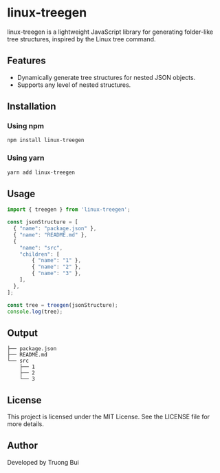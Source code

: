 # linux-treegen
linux-treegen is a lightweight JavaScript library for generating folder-like tree structures, inspired by the Linux tree command.

## Features
- Dynamically generate tree structures for nested JSON objects.
- Supports any level of nested structures.

## Installation

### Using npm
```bash
npm install linux-treegen
```

### Using yarn
```bash
yarn add linux-treegen
```

## Usage
```javascript
import { treegen } from 'linux-treegen';

const jsonStructure = [
  { "name": "package.json" },
  { "name": "README.md" },
  {
    "name": "src",
    "children": [
        { "name": "1" },
        { "name": "2" },
        { "name": "3" },
    ],
  },
];

const tree = treegen(jsonStructure);
console.log(tree);
```

## Output
```plaintext
├── package.json
├── README.md
└── src
    ├── 1
    ├── 2
    └── 3
```

## License
This project is licensed under the MIT License. See the LICENSE file for more details.

## Author
Developed by Truong Bui
